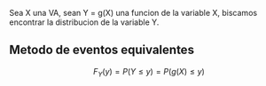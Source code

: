 Sea X una VA, sean Y = g(X) una funcion de la variable X, biscamos encontrar la distribucion de la variable Y. 

## Metodo de eventos equivalentes
$$F_{Y}(y)=P(Y \leq y)=P(g(X)\leq y)$$
